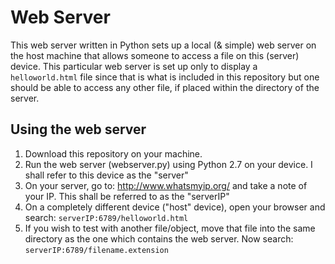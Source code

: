# Web Server

This web server written in Python sets up a local (& simple) web server on the host machine that allows someone to access a file on this (server) device. This particular web server is set up only to display a `helloworld.html` file since that is what is included in this repository but one should be able to access any other file, if placed within the directory of the server.

## Using the web server

1) Download this repository on your machine.
2) Run the web server (webserver.py) using Python 2.7 on your device. I shall refer to this device as the "server"
3) On your server, go to: http://www.whatsmyip.org/ and take a note of your IP. This shall be referred to as the "serverIP"
3) On a completely different device ("host" device), open your browser and search: `serverIP:6789/helloworld.html`
4) If you wish to test with another file/object, move that file into the same directory as the one which contains the web server. Now search: `serverIP:6789/filename.extension`
